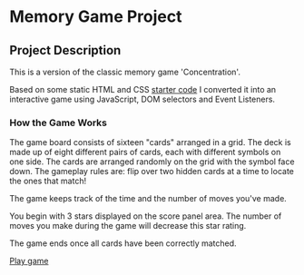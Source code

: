 # Memory Game Project

## Project Description

This is a version of the classic memory game 'Concentration'. 

Based on some static HTML and CSS [starter code](https://github.com/udacity/fend-project-memory-game) I converted it into an interactive game using JavaScript, DOM selectors and Event Listeners.

### How the Game Works

The game board consists of sixteen "cards" arranged in a grid. The deck is made up of eight different pairs of cards, each with different symbols on one side. The cards are arranged randomly on the grid with the symbol face down. The gameplay rules are: flip over two hidden cards at a time to locate the ones that match!



The game keeps track of the time and the number of moves you've made.

You begin with 3 stars displayed on the score panel area. The number of moves you make during the game will decrease this star rating.

The game ends once all cards have been correctly matched.

[Play game](https://fredbouk.github.io/memory-game/)
